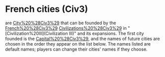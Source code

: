 # French cities (Civ3)

 are [City%20%28Civ3%29](cities) that can be founded by the [French%20%28Civ3%29](French) [Civilizations%20%28Civ3%29](civilization) in "[Civilization%20III](Civilization III)" and its expansions. The first city founded is the [Capital%20%28Civ3%29](capital), and the names of future cities are chosen in the order they appear on the list below.
The names listed are default names; players can change their cities' names if they choose.